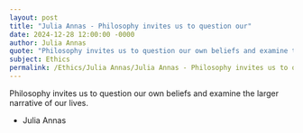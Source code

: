 ```yaml
---
layout: post
title: "Julia Annas - Philosophy invites us to question our"
date: 2024-12-28 12:00:00 -0000
author: Julia Annas
quote: "Philosophy invites us to question our own beliefs and examine the larger narrative of our lives."
subject: Ethics
permalink: /Ethics/Julia Annas/Julia Annas - Philosophy invites us to question our
---
```


Philosophy invites us to question our own beliefs and examine the larger narrative of our lives.

- Julia Annas
